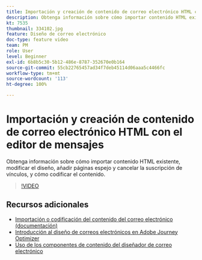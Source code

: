 ```yaml
---
title: Importación y creación de contenido de correo electrónico HTML con el editor de mensajes
description: Obtenga información sobre cómo importar contenido HTML existente, modificar el diseño, añadir páginas espejo y cancelar la suscripción de vínculos, y cómo codificar el contenido.
kt: 7535
thumbnail: 334102.jpg
feature: Diseño de correo electrónico
doc-type: feature video
team: PM
role: User
level: Beginner
exl-id: 6b8b5c30-5b12-486e-8787-352670e0b164
source-git-commit: 55cb22765457ad34f7deb45114d06aaa5c4466fc
workflow-type: tm+mt
source-wordcount: '113'
ht-degree: 100%

---
```


# Importación y creación de contenido de correo electrónico HTML con el editor de mensajes

Obtenga información sobre cómo importar contenido HTML existente, modificar el diseño, añadir páginas espejo y cancelar la suscripción de vínculos, y cómo codificar el contenido.

>[!VIDEO](https://video.tv.adobe.com/v/334102?quality=12)

## Recursos adicionales

* [Importación o codificación del contenido del correo electrónico (documentación)](https://experienceleague.adobe.com/docs/journey-optimizer/using/create-messages/email-designer/existing-content.html?lang=es)
* [Introducción al diseño de correos electrónicos en Adobe Journey Optimizer](https://experienceleague.adobe.com/docs/journey-optimizer/using/create-messages/email-designer/design-emails.html?lang=es)
* [Uso de los componentes de contenido del diseñador de correo electrónico](https://experienceleague.adobe.com/docs/journey-optimizer/using/create-messages/email-designer/design-emails.html)
